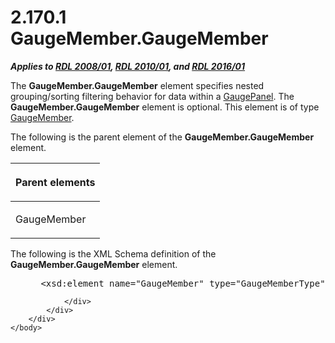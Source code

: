 <html dir="LTR" xmlns:mshelp="http://msdn.microsoft.com/mshelp" xmlns:ddue="http://ddue.schemas.microsoft.com/authoring/2003/5" xmlns:xlink="http://www.w3.org/1999/xlink" xmlns:tool="http://www.microsoft.com/tooltip">
    <head>
        <meta http-equiv="Content-Type" content="text/html; CHARSET=utf-8"></meta>
        <meta name="save" content="history"></meta>
        <title>2.170.1 GaugeMember.GaugeMember</title>
        <xml>
            <mshelp:toctitle title="2.170.1 GaugeMember.GaugeMember"></mshelp:toctitle>
            <mshelp:rltitle title="[MS-RDL]: GaugeMember.GaugeMember"></mshelp:rltitle>
            <mshelp:keyword index="A" term="ebae357a-fe7b-438c-8016-cd276f2ed0fc"></mshelp:keyword>
            <mshelp:attr name="DCSext.ContentType" value="open specification"></mshelp:attr>
            <mshelp:attr name="AssetID" value="ebae357a-fe7b-438c-8016-cd276f2ed0fc"></mshelp:attr>
            <mshelp:attr name="TopicType" value="kbRef"></mshelp:attr>
            <mshelp:attr name="DCSext.Title" value="[MS-RDL]: GaugeMember.GaugeMember" />
        </xml>
    </head>
    <body>
        <div id="header">
            <h1 class="heading">2.170.1 GaugeMember.GaugeMember</h1>
        </div>
        <div id="mainSection">
            <div id="mainBody">
                <div id="allHistory" class="saveHistory"></div>
                <div id="sectionSection0" class="section" name="collapseableSection">
                    

<p><b><i>Applies to </i></b><a href="1e855f94-4617-47e4-b89e-0856c6cb420f.html"><b><i>RDL 2008/01</i></b></a><b><i>,
</i></b><a href="3428e690-a348-4ec7-8a6a-8efb42d2cdee.html"><b><i>RDL 2010/01</i></b></a><b><i>,
and </i></b><a href="52ce3983-2bfc-4e72-9359-42aaf5fe4509.html"><b><i>RDL 2016/01</i></b></a></p>

<p>The <b>GaugeMember.GaugeMember</b> element specifies nested
grouping/sorting filtering behavior for data within a <a href="f01744d3-79fa-4f30-94bf-a1ffa6bde2ac.html">GaugePanel</a>. The <b>GaugeMember.GaugeMember</b>
element is optional. This element is of type <a href="e485650a-3f04-46e8-8c24-5bfff2aa365b.html">GaugeMember</a>.</p>

<p>The following is the parent element of the <b>GaugeMember.GaugeMember</b>
element.</p>

<table>
 <thead>
  <tr>
   <th>
   <p>Parent elements</p>
   </th>
  </tr>
 </thead>
 <tr>
  <td>
  <p>GaugeMember</p>
  </td>
 </tr>
</table>

<p>The following is the XML Schema definition of the <b>GaugeMember.GaugeMember</b>
element.</p>

<dl>
<dd>
<div><pre> &lt;xsd:element name=&quot;GaugeMember&quot; type=&quot;GaugeMemberType&quot; minOccurs=&quot;0&quot;&gt;
</pre></div>
</dd></dl>


                </div>
            </div>
        </div>
    </body>
</html>